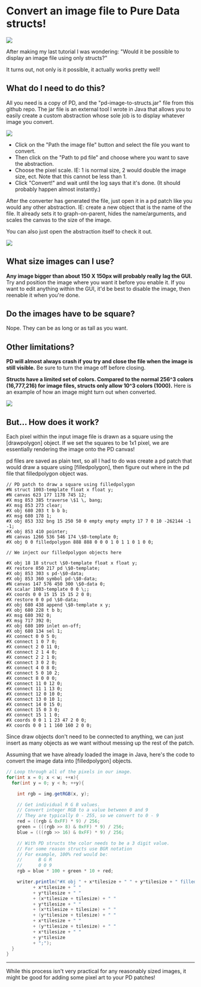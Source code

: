 # Convert an image file to Pure Data structs!

![](https://raw.githubusercontent.com/megalon/pd-image-to-structs/master/images/image-to-structs-demo1.gif)

After making my last tutorial I was wondering: "Would it be possible to display an image file using only structs?" 

It turns out, not only is it possible, it actually works pretty well!

## What do I need to do this?

All you need is a copy of PD, and the "pd-image-to-structs.jar" file from this github repo. The jar file is an external tool I wrote in Java that allows you to easily create a custom abstraction whose sole job is to display whatever image you convert. 

![](https://github.com/megalon/pd-image-to-structs/blob/master/images/example-gui.PNG?raw=true)

* Click on the "Path the image file" button and select the file you want to convert. 
* Then click on the "Path to pd file" and choose where you want to save the abstraction. 
* Choose the pixel scale. IE: 1 is normal size, 2 would double the image size, ect. Note that this cannot be less than 1.
* Click "Convert!" and wait until the log says that it's done. (It should probably happen almost instantly.)

After the converter has generated the file, just open it in a pd patch like you would any other abstraction. IE: create a new object that is the name of the file. It already sets it to graph-on-parent, hides the name/arguments, and scales the canvas to the size of the image. 

You can also just open the abstraction itself to check it out.

![](https://github.com/megalon/pd-image-to-structs/blob/master/images/example-abstraction.PNG?raw=true)

## What size images can I use? 

**Any image bigger than about 150 X 150px will probably really lag the GUI.**
Try and position the image where you want it before you enable it. If you want to edit anything within the GUI, it'd be best to disable the image, then reenable it when you're done.


## Do the images have to be square?

Nope. They can be as long or as tall as you want.


## Other limitations?

**PD will almost always crash if you try and close the file when the image is still visible.**
Be sure to turn the image off before closing.

**Structs have a limited set of colors. Compared to the normal 256^3 colors (16,777,216) for image files, structs only allow 10^3 colors (1000).**
Here is an example of how an image might turn out when converted.

![](https://github.com/megalon/pd-image-to-structs/blob/master/images/example-rainbow.png?raw=true)

## But... How does it work?

Each pixel within the input image file is drawn as a square using the [drawpolygon] object. If we set the squares to be 1x1 pixel, we are essentially rendering the image onto the PD canvas!

pd files are saved as plain text, so all I had to do was create a pd patch that would draw a square using [filledpolygon], then figure out where in the pd file that filledpolygon object was.
```
// PD patch to draw a square using filledpolygon
#N struct 1003-template float x float y;
#N canvas 623 177 1178 745 12;
#X msg 853 385 traverse \$1 \, bang;
#X msg 853 273 clear;
#X obj 680 203 t b b b;
#X msg 680 178 1;
#X obj 853 332 bng 15 250 50 0 empty empty empty 17 7 0 10 -262144 -1 -1;
#X obj 853 410 pointer;
#N canvas 1266 536 546 174 \$0-template 0;
#X obj 0 0 filledpolygon 888 888 0 0 0 1 0 1 1 0 1 0 0;

// We inject our filledpolygon objects here

#X obj 18 18 struct \$0-template float x float y;
#X restore 850 217 pd \$0-template;
#X obj 853 303 s pd-\$0-data;
#X obj 853 360 symbol pd-\$0-data;
#N canvas 147 576 450 300 \$0-data 0;
#X scalar 1003-template 0 0 \;;
#X coords 0 0 15 15 15 15 2 0 0;
#X restore 0 0 pd \$0-data;
#X obj 680 438 append \$0-template x y;
#X obj 680 228 t b b;
#X msg 680 392 0;
#X msg 717 392 0;
#X obj 680 109 inlet on-off;
#X obj 680 134 sel 1;
#X connect 0 0 5 0;
#X connect 1 0 7 0;
#X connect 2 0 11 0;
#X connect 2 1 4 0;
#X connect 2 2 1 0;
#X connect 3 0 2 0;
#X connect 4 0 8 0;
#X connect 5 0 10 2;
#X connect 8 0 0 0;
#X connect 11 0 12 0;
#X connect 11 1 13 0;
#X connect 12 0 10 0;
#X connect 13 0 10 1;
#X connect 14 0 15 0;
#X connect 15 0 3 0;
#X connect 15 1 1 0;
#X coords 0 0 1 1 23 47 2 0 0;
#X coords 0 0 1 1 160 160 2 0 0;
```
Since draw objects don't need to be connected to anything, we can just insert as many objects as we want without messing up the rest of the patch.

Assuming that we have already loaded the image in Java, here's the code to convert the image data into [filledpolygon] objects.

```Java
// Loop through all of the pixels in our image.
for(int x = 0; x < w; ++x){
  for(int y = 0; y < h; ++y){

    int rgb = img.getRGB(x, y);

    // Get individual R G B values. 
    // Convert integer RGB to a value between 0 and 9  
    // They are typically 0 - 255, so we convert to 0 - 9
    red = ((rgb & 0xFF) * 9) / 256;
    green = (((rgb >> 8) & 0xFF) * 9) / 256;
    blue = (((rgb >> 16) & 0xFF) * 9) / 256;

    // With PD structs the color needs to be a 3 digit value. 
    // For some reason structs use BGR notation
    // For example, 100% red would be:
    // 		B G R 
    // 		0 0 9
    rgb = blue * 100 + green * 10 + red;

    writer.println("#X obj " + x*tilesize + " " + y*tilesize + " filledpolygon " + rgb + " " + rgb + " " + 0 + " "
          + x*tilesize + " "
          + y*tilesize + " "
          + (x*tilesize + tilesize) + " "
          + y*tilesize + " "
          + (x*tilesize + tilesize) + " "
          + (y*tilesize + tilesize) + " "
          + x*tilesize + " "
          + (y*tilesize + tilesize) + " "
          + x*tilesize + " "
          + y*tilesize
          + ";");
  }
}
```

___

While this process isn't very practical for any reasonably sized images, it might be good for adding some pixel art to your PD patches!
